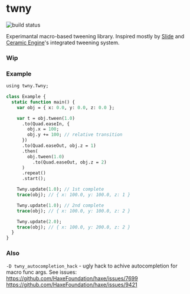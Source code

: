 # twny

![build status](https://github.com/deepcake/twny/actions/workflows/build.yml/badge.svg)

Experimantal macro-based tweening library.
Inspired mostly by [Slide](https://github.com/AndreiRudenko/slide) and [Ceramic Engine](https://github.com/ceramic-engine/ceramic)'s integrated tweening system.

### Wip

### Example
```haxe
using twny.Twny;

class Example {
  static function main() {
    var obj = { x: 0.0, y: 0.0, z: 0.0 };

    var t = obj.tween(1.0)
      .to(Quad.easeIn, {
        obj.x = 100;
        obj.y += 100; // relative transition
      })
      .to(Quad.easeOut, obj.z = 1)
      .then(
        obj.tween(1.0)
          .to(Quad.easeOut, obj.z = 2)
      )
      .repeat()
      .start();

    Twny.update(1.0); // 1st complete
    trace(obj); // { x: 100.0, y: 100.0, z: 1 }

    Twny.update(1.0); // 2nd complete
    trace(obj); // { x: 100.0, y: 100.0, z: 2 }

    Twny.update(2.0);
    trace(obj); // { x: 100.0, y: 200.0, z: 2 }
  }
}
```

### Also
`-D twny_autocompletion_hack` - ugly hack to achive autocompletion for macro func args. See issues:
https://github.com/HaxeFoundation/haxe/issues/7699  
https://github.com/HaxeFoundation/haxe/issues/9421  
